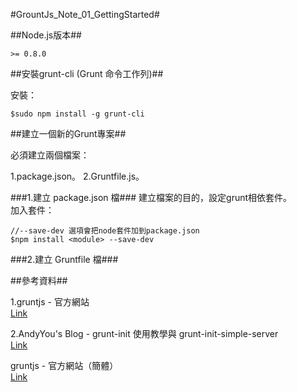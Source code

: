 #GrountJs_Note_01_GettingStarted#

##Node.js版本##

`````
>= 0.8.0

`````

##安裝grunt-cli (Grunt 命令工作列)##

安裝：

`````
$sudo npm install -g grunt-cli

`````


##建立一個新的Grunt專案##

必須建立兩個檔案：
  
1.package.json。
2.Gruntfile.js。


###1.建立 package.json 檔###
建立檔案的目的，設定grunt相依套件。
<br>
加入套件：
<br>
`````
//--save-dev 選項會把node套件加到package.json
$npm install <module> --save-dev

`````






###2.建立 Gruntfile 檔###




##參考資料##

1.gruntjs - 官方網站 <br>
[Link](http://gruntjs.com/)<br>

2.AndyYou's Blog - grunt-init 使用教學與 grunt-init-simple-server <br>
[Link](http://andyyou.logdown.com/posts/177346-grunt-init)<br>

gruntjs - 官方網站（簡體）<br>
[Link](http://www.gruntjs.org/docs/sample-gruntfile.html)<br>

